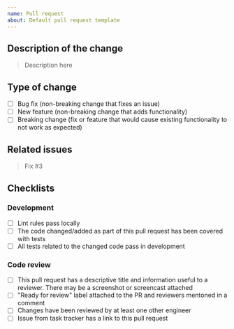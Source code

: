 ```yaml
---
name: Pull request
about: Default pull request template 
---
```


<!--
The title of the pull request should follow this format: 

type(scope): description

types:

- fix
- feat
- refactor
- docs
- chore
-->

## Description of the change

> Description here

## Type of change
- [ ] Bug fix (non-breaking change that fixes an issue)
- [ ] New feature (non-breaking change that adds functionality)
- [ ] Breaking change (fix or feature that would cause existing functionality to not work as expected)

## Related issues

> Fix #3

## Checklists

### Development

- [ ] Lint rules pass locally
- [ ] The code changed/added as part of this pull request has been covered with tests
- [ ] All tests related to the changed code pass in development

### Code review 

- [ ]  This pull request has a descriptive title and information useful to a reviewer. There may be a screenshot or screencast attached
- [ ] "Ready for review" label attached to the PR and reviewers mentoned in a comment
- [ ] Changes have been reviewed by at least one other engineer
- [ ] Issue from task tracker has a link to this pull request
